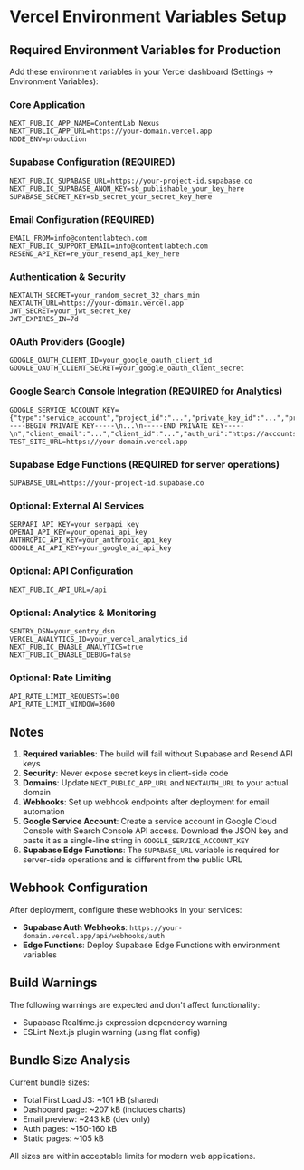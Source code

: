 # Vercel Environment Variables Setup

## Required Environment Variables for Production

Add these environment variables in your Vercel dashboard (Settings → Environment Variables):

### Core Application

```
NEXT_PUBLIC_APP_NAME=ContentLab Nexus
NEXT_PUBLIC_APP_URL=https://your-domain.vercel.app
NODE_ENV=production
```

### Supabase Configuration (REQUIRED)

```
NEXT_PUBLIC_SUPABASE_URL=https://your-project-id.supabase.co
NEXT_PUBLIC_SUPABASE_ANON_KEY=sb_publishable_your_key_here
SUPABASE_SECRET_KEY=sb_secret_your_secret_key_here
```

### Email Configuration (REQUIRED)

```
EMAIL_FROM=info@contentlabtech.com
NEXT_PUBLIC_SUPPORT_EMAIL=info@contentlabtech.com
RESEND_API_KEY=re_your_resend_api_key_here
```

### Authentication & Security

```
NEXTAUTH_SECRET=your_random_secret_32_chars_min
NEXTAUTH_URL=https://your-domain.vercel.app
JWT_SECRET=your_jwt_secret_key
JWT_EXPIRES_IN=7d
```

### OAuth Providers (Google)

```
GOOGLE_OAUTH_CLIENT_ID=your_google_oauth_client_id
GOOGLE_OAUTH_CLIENT_SECRET=your_google_oauth_client_secret
```

### Google Search Console Integration (REQUIRED for Analytics)

```
GOOGLE_SERVICE_ACCOUNT_KEY={"type":"service_account","project_id":"...","private_key_id":"...","private_key":"-----BEGIN PRIVATE KEY-----\n...\n-----END PRIVATE KEY-----\n","client_email":"...","client_id":"...","auth_uri":"https://accounts.google.com/o/oauth2/auth","token_uri":"https://oauth2.googleapis.com/token","auth_provider_x509_cert_url":"https://www.googleapis.com/oauth2/v1/certs","client_x509_cert_url":"..."}
TEST_SITE_URL=https://your-domain.vercel.app
```

### Supabase Edge Functions (REQUIRED for server operations)

```
SUPABASE_URL=https://your-project-id.supabase.co
```

### Optional: External AI Services

```
SERPAPI_API_KEY=your_serpapi_key
OPENAI_API_KEY=your_openai_api_key
ANTHROPIC_API_KEY=your_anthropic_api_key
GOOGLE_AI_API_KEY=your_google_ai_api_key
```

### Optional: API Configuration

```
NEXT_PUBLIC_API_URL=/api
```

### Optional: Analytics & Monitoring

```
SENTRY_DSN=your_sentry_dsn
VERCEL_ANALYTICS_ID=your_vercel_analytics_id
NEXT_PUBLIC_ENABLE_ANALYTICS=true
NEXT_PUBLIC_ENABLE_DEBUG=false
```

### Optional: Rate Limiting

```
API_RATE_LIMIT_REQUESTS=100
API_RATE_LIMIT_WINDOW=3600
```

## Notes

1. **Required variables**: The build will fail without Supabase and Resend API keys
2. **Security**: Never expose secret keys in client-side code
3. **Domains**: Update `NEXT_PUBLIC_APP_URL` and `NEXTAUTH_URL` to your actual domain
4. **Webhooks**: Set up webhook endpoints after deployment for email automation
5. **Google Service Account**: Create a service account in Google Cloud Console with Search Console API access. Download the JSON key and paste it as a single-line string in `GOOGLE_SERVICE_ACCOUNT_KEY`
6. **Supabase Edge Functions**: The `SUPABASE_URL` variable is required for server-side operations and is different from the public URL

## Webhook Configuration

After deployment, configure these webhooks in your services:

- **Supabase Auth Webhooks**: `https://your-domain.vercel.app/api/webhooks/auth`
- **Edge Functions**: Deploy Supabase Edge Functions with environment variables

## Build Warnings

The following warnings are expected and don't affect functionality:

- Supabase Realtime.js expression dependency warning
- ESLint Next.js plugin warning (using flat config)

## Bundle Size Analysis

Current bundle sizes:

- Total First Load JS: ~101 kB (shared)
- Dashboard page: ~207 kB (includes charts)
- Email preview: ~243 kB (dev only)
- Auth pages: ~150-160 kB
- Static pages: ~105 kB

All sizes are within acceptable limits for modern web applications.
